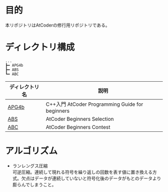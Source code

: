 # 目的

本リポジトリはAtCoderの修行用リポジトリである。

# ディレクトリ構成

```
...
┣━ APG4b
┣━ ABS
┗━ ABC
```

| ディレクトリ名                   | 説明                                            |
| ------------------------- | --------------------------------------------- |
| [APG4b](./APG4b/APG4b.md) | C++入門 AtCoder Programming Guide for beginners |
| [ABS](./ABS/ABS.md)       | AtCoder Beginners Selection                   |
| [ABC](./ABC/ABC.md)       | AtCoder Beginners Contest                     |

# アルゴリズム

- ランレングス圧縮  
  可逆圧縮。連続して現れる符号を繰り返しの回数を表す値に置き換える方式。欠点はデータが連続していないと符号化後のデータがもとのデータより膨らんでしまうこと。
